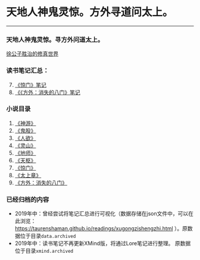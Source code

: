 # 天地人神鬼灵惊。方外寻道问太上。

---
### 天地人神鬼灵惊。寻方外问道太上。
[徐公子胜治的修真世界](http://www.chuci.info/view/world/046e142edf2749c4b08f2188bbfb9ab5)

### 读书笔记汇总：  
7. [《惊门》笔记](https://lore.chuci.info/taurenshaman/topic/4d6b2cbc3bd04c4481ddd0d6b5d3a1e7)
9. [《《方外：消失的八门》笔记](https://lore.chuci.info/taurenshaman/topic/3651eb2d1ab140b19c14653143fca0f3)

### 小说目录
1. [《神游》](https://book.qidian.com/info/65875)
2. [《鬼股》](https://book.qidian.com/info/66947)
3. [《人欲》](https://book.qidian.com/info/145374)
4. [《灵山》](https://book.qidian.com/info/1085393)
5. [《地师》](https://book.qidian.com/info/1505511)
6. [《天枢》](https://book.qidian.com/info/1981934)
7. [《惊门》](https://book.qidian.com/info/2418504)
8. [《太上章》](https://book.qidian.com/info/3180733)
9. [《方外：消失的八门》](http://guofeng.yuedu.163.com/source/b56c5b19afcd40028e2548462221cc81_4)

### 已经归档的内容
* 2019年中：曾经尝试将笔记汇总进行可视化（数据存储在json文件中，可以在此浏览：https://taurenshaman.github.io/readings/xugongzishengzhi.html ）。原数据位于目录`data.archived`
* 2019年中：读书笔记不再更新XMind版，将通过Lore笔记进行整理。 原数据位于目录`xmind.archived`